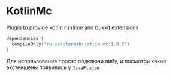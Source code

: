 # KotlinMc
Plugin to provide kotlin runtime and bukkit extensions

```kotlin
dependencies {
  compileOnly("ru.spliterash:kotlin-mc:1.0.2")
}
```

Для использования просто подключи либу, и посмотри какие экстеншены появились у `JavaPlugin`
